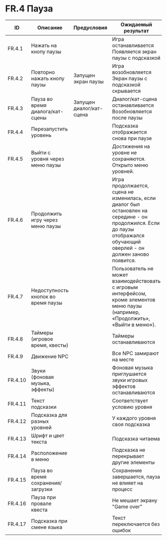 # FR.4 Пауза

| ID | Описание | Предусловия | Ожидаемый результат | Статус | Комментарии |
|----|-----------|-------------|---------------------|---------|-------------|
| FR.4.1 | Нажать на кнопу паузы | | Игра останавливается<br>Появляется экран паузы с подсказкой | PASS/FAIL/SKIP | |
| FR.4.2 | Повторно нажать кнопу паузы | Запущен экран паузы | Игра возобновляется<br>Экран паузы с подсказкой скрывается | PASS/FAIL/SKIP | |
| FR.4.3 | Пауза во время диалога/кат-сцены | Запущен диалог/кат-сцена | Диалог/кат-сцена останавливается<br>Возобновляется после паузы | PASS/FAIL/SKIP | |
| FR.4.4 | Перезапустить уровень | | Подсказка отображается снова при паузе | PASS/FAIL/SKIP | |
| FR.4.5 | Выйти с уровня через меню паузы | | Достижения на уровне не сохраняются. Открыто меню уровней. | PASS/FAIL/SKIP | |
| FR.4.6 | Продолжить игру через меню паузы | | Игра продолжается, сцена не изменилась, если диалог был остановлен на середине - он продолжился. Если до паузы отображался обучающий оверлей - он должен заново появится. | PASS/FAIL/SKIP | |
| FR.4.7 | Недоступность кнопок во время паузы | | Пользователь не может взаимодействовать с игровым интерфейсом, кроме элементов меню паузы (например, «Продолжить», «Выйти в меню»). | PASS/FAIL/SKIP | |
| FR.4.8 | Таймеры (игровое время, квесты) | | Таймеры останавливаются | PASS/FAIL/SKIP | |
| FR.4.9 | Движение NPC | | Все NPC замирают на месте | PASS/FAIL/SKIP | |
| FR.4.10 | Звуки (фоновая музыка, эффекты) | | Фоновая музыка приглушается<br>звуки игровых эффектов останавливаются | PASS/FAIL/SKIP | |
| FR.4.11 | Текст подсказки | | Соответствует условию уровня | PASS/FAIL/SKIP | |
| FR.4.12 | Подсказка для разных уровней | | У каждого уровня своя подсказка | PASS/FAIL/SKIP | |
| FR.4.13 | Шрифт и цвет текста | | Подсказка читаема | PASS/FAIL/SKIP | |
| FR.4.14 | Расположение в меню | | Подсказка не перекрывает другие элементы | PASS/FAIL/SKIP | |
| FR.4.15 | Пауза во время сохранения/загрузки | | Сохранение завершается, пауза не влияет на процесс | PASS/FAIL/SKIP | |
| FR.4.16 | Пауза при провале квеста | | Не мешает экрану "Game over" | PASS/FAIL/SKIP | |
| FR.4.17 | Подсказка при смене языка | | Текст переключается без ошибок | PASS/FAIL/SKIP | |

